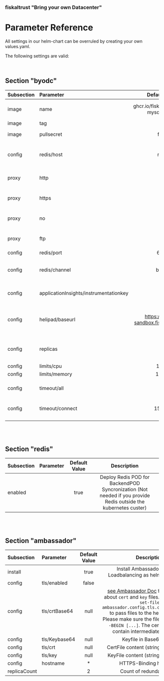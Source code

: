 ### fiskaltrust "Bring your own Datacenter"
# Parameter Reference

All settings in our helm-chart can be overruled by creating your own values.yaml.

The following settings are valid:

<br>

## Section "byodc"

| Subsection | Parameter | Default Value | Description |
| :----- | :----- | :------: | :-----------: |
| image | name | ghcr.io/fiskaltrust/byodc-mysql-fiskaly | URI of container image which is used as BackendPOD. This URI is preset to fiskaltrust github packges registry|
| image | tag | null | override default version of the byod POD |
| image | pullsecret | false | ByoDC is public available so the container registry can be usend without authentication |
| config | redis/host | redis | Hostname for Redis instance (Must be DNS resolvable. By default the redis instance runs as POD on the same cluster so  cluster-resolution should work) |
| proxy | http | null | HTTP_PROXY value according to https://docs.docker.com/network/proxy/#set-the-environment-variables-manually |
| proxy | https | null | HTTPS_PROXY value according to https://docs.docker.com/network/proxy/#set-the-environment-variables-manually |
| proxy | no | null | NO_PROXY value according to https://docs.docker.com/network/proxy/#set-the-environment-variables-manually |
| proxy | ftp | null | FTP_PROXY value according to https://docs.docker.com/network/proxy/#set-the-environment-variables-manually |
| config | redis/port | 6379 | Port to access Redis instance |
| config | redis/channel | byodc | Redis Pub/Sub channel which should be used. Take care to take 2 different channels if Producion and Sandbox environments are running on the same cluster! |
| config | applicationInsights/instrumentationkey | null | Override Microsoft Application Insights Tenant. By default fiskaltrust Application Insights is used |
| config | helipad/baseurl | https://helipad-sandbox.fiskaltrust.cloud | URL for fiskaltrust.helipad to get Cashboxconfiguration and upload Data. (Sandbox: https://helipad-sandbox.fiskaltrust.cloud, Production: https://helipad.fiskaltrust.cloud) |
| config | replicas | 10 | Number of BackendPODs which are deployed. See the "limits" section for calculation of needed noderesources and PODCount |
| config | limits/cpu | 100m | See Kubernetes doc [here](https://kubernetes.io/docs/concepts/configuration/manage-resources-containers/#resource-units-in-kubernetes)  
| config | limits/memory | 100Mi |  |
| config | timeout/all | 0 | Ambassador timeout for the complete TCP transaction in ms (0...no timeout. See [Ambassador doc](https://www.getambassador.io/docs/latest/topics/using/timeouts/#request-timeout-timeout_ms) value "timeout_ms"|
| config | timeout/connect | 15_000 | Ambassador timeout for the TCP connection esteblishment in ms. See [Ambassador doc](https://www.getambassador.io/docs/latest/topics/using/timeouts/#connect-timeout-connect_timeout_ms) value "connect_timeout_ms" |
|  |  |  |  |

<br><br>

## Section "redis"

| Subsection | Parameter | Default Value | Description |
| :----- | :----- | :------: | :-----------: |
| enabled |  | true | Deploy Redis POD for BackendPOD Syncronization (Not needed if you provide Redis outside the kubernetes custer) |

<br><br>

## Section "ambassador"

| Subsection | Parameter | Default Value | Description |
| :----- | :----- | :------: | :-----------: |
| install |  | true | Install Ambassador PODs for Loadbalancing as helm dependency|
| config | tls/enabled | false |  |
| config | tls/crtBase64 | null | [see Ambassador Doc](https://www.getambassador.io/docs/latest/howtos/tls-termination/#create-a-self-signed-certificate) for information about `cert` and `key` files. You can use `--set-file ambassador.config.tls.crt="./cert.pem"` to pass files to the helm command. Please make sure the files start with `-----BEGIN [...]`. The cert file may also contain intermediate certificates |
| config | tls/Keybase64 | null | Keyfile in Base64 String |
| config | tls/crt | null | CertFile content (string) not encoded |
| config | tls/key | null | KeyFile content (string) not encoded |
| config | hostname | * | HTTPS-Binding hostname |
| replicaCount |  | 2 | Count of redundant PODs |

